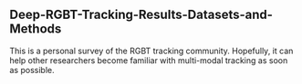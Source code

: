 ## Deep-RGBT-Tracking-Results-Datasets-and-Methods
 This is a personal survey of the RGBT tracking community. Hopefully, it can help other researchers become familiar with multi-modal tracking as soon as possible.
 
